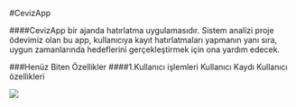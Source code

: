#CevizApp

####CevizApp bir ajanda hatırlatma uygulamasıdır.
Sistem analizi proje ödevimiz olan bu app, kullanıcıya kayıt hatırlatmaları yapmanın yanı sıra, uygun zamanlarında hedeflerini gerçekleştirmek için ona yardım edecek.

###Henüz Biten Özellikler
####1.Kullanıcı işlemleri
	Kullanıcı Kaydı
	Kullanıcı özellikleri


![](https://media.giphy.com/media/J5YbIrgmjmEzIlZ6oj/giphy.gif)

